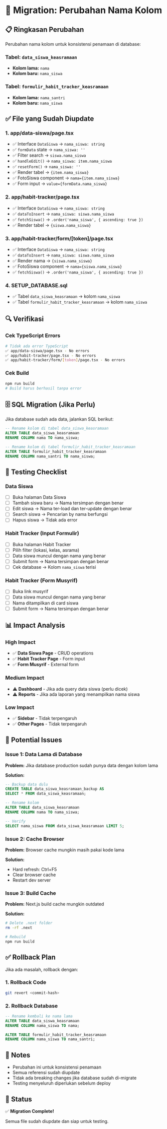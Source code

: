 # 🔄 Migration: Perubahan Nama Kolom

## 📋 Ringkasan Perubahan

Perubahan nama kolom untuk konsistensi penamaan di database:

### Tabel: `data_siswa_keasramaan`
- **Kolom lama:** `nama`
- **Kolom baru:** `nama_siswa`

### Tabel: `formulir_habit_tracker_keasramaan`
- **Kolom lama:** `nama_santri`
- **Kolom baru:** `nama_siswa`

## ✅ File yang Sudah Diupdate

### 1. app/data-siswa/page.tsx
- ✅ Interface `DataSiswa` → `nama_siswa: string`
- ✅ `formData` state → `nama_siswa: ''`
- ✅ Filter search → `siswa.nama_siswa`
- ✅ `handleEdit()` → `nama_siswa: item.nama_siswa`
- ✅ `resetForm()` → `nama_siswa: ''`
- ✅ Render tabel → `{item.nama_siswa}`
- ✅ FotoSiswa component → `nama={item.nama_siswa}`
- ✅ Form input → `value={formData.nama_siswa}`

### 2. app/habit-tracker/page.tsx
- ✅ Interface `DataSiswa` → `nama_siswa: string`
- ✅ `dataToInsert` → `nama_siswa: siswa.nama_siswa`
- ✅ `fetchSiswa()` → `.order('nama_siswa', { ascending: true })`
- ✅ Render tabel → `{siswa.nama_siswa}`

### 3. app/habit-tracker/form/[token]/page.tsx
- ✅ Interface `DataSiswa` → `nama_siswa: string`
- ✅ `dataToInsert` → `nama_siswa: siswa.nama_siswa`
- ✅ Render nama → `{siswa.nama_siswa}`
- ✅ FotoSiswa component → `nama={siswa.nama_siswa}`
- ✅ `fetchSiswa()` → `.order('nama_siswa', { ascending: true })`

### 4. SETUP_DATABASE.sql
- ✅ Tabel `data_siswa_keasramaan` → kolom `nama_siswa`
- ✅ Tabel `formulir_habit_tracker_keasramaan` → kolom `nama_siswa`

## 🔍 Verifikasi

### Cek TypeScript Errors
```bash
# Tidak ada error TypeScript
✅ app/data-siswa/page.tsx - No errors
✅ app/habit-tracker/page.tsx - No errors
✅ app/habit-tracker/form/[token]/page.tsx - No errors
```

### Cek Build
```bash
npm run build
# Build harus berhasil tanpa error
```

## 🗄️ SQL Migration (Jika Perlu)

Jika database sudah ada data, jalankan SQL berikut:

```sql
-- Rename kolom di tabel data_siswa_keasramaan
ALTER TABLE data_siswa_keasramaan 
RENAME COLUMN nama TO nama_siswa;

-- Rename kolom di tabel formulir_habit_tracker_keasramaan
ALTER TABLE formulir_habit_tracker_keasramaan 
RENAME COLUMN nama_santri TO nama_siswa;
```

## 🧪 Testing Checklist

### Data Siswa
- [ ] Buka halaman Data Siswa
- [ ] Tambah siswa baru → Nama tersimpan dengan benar
- [ ] Edit siswa → Nama ter-load dan ter-update dengan benar
- [ ] Search siswa → Pencarian by nama berfungsi
- [ ] Hapus siswa → Tidak ada error

### Habit Tracker (Input Formulir)
- [ ] Buka halaman Habit Tracker
- [ ] Pilih filter (lokasi, kelas, asrama)
- [ ] Data siswa muncul dengan nama yang benar
- [ ] Submit form → Nama tersimpan dengan benar
- [ ] Cek database → Kolom `nama_siswa` terisi

### Habit Tracker (Form Musyrif)
- [ ] Buka link musyrif
- [ ] Data siswa muncul dengan nama yang benar
- [ ] Nama ditampilkan di card siswa
- [ ] Submit form → Nama tersimpan dengan benar

## 📊 Impact Analysis

### High Impact
- ✅ **Data Siswa Page** - CRUD operations
- ✅ **Habit Tracker Page** - Form input
- ✅ **Form Musyrif** - External form

### Medium Impact
- ⚠️ **Dashboard** - Jika ada query data siswa (perlu dicek)
- ⚠️ **Reports** - Jika ada laporan yang menampilkan nama siswa

### Low Impact
- ✅ **Sidebar** - Tidak terpengaruh
- ✅ **Other Pages** - Tidak terpengaruh

## 🚨 Potential Issues

### Issue 1: Data Lama di Database
**Problem:** Jika database production sudah punya data dengan kolom lama

**Solution:**
```sql
-- Backup data dulu
CREATE TABLE data_siswa_keasramaan_backup AS 
SELECT * FROM data_siswa_keasramaan;

-- Rename kolom
ALTER TABLE data_siswa_keasramaan 
RENAME COLUMN nama TO nama_siswa;

-- Verify
SELECT nama_siswa FROM data_siswa_keasramaan LIMIT 5;
```

### Issue 2: Cache Browser
**Problem:** Browser cache mungkin masih pakai kode lama

**Solution:**
- Hard refresh: Ctrl+F5
- Clear browser cache
- Restart dev server

### Issue 3: Build Cache
**Problem:** Next.js build cache mungkin outdated

**Solution:**
```bash
# Delete .next folder
rm -rf .next

# Rebuild
npm run build
```

## ✅ Rollback Plan

Jika ada masalah, rollback dengan:

### 1. Rollback Code
```bash
git revert <commit-hash>
```

### 2. Rollback Database
```sql
-- Rename kembali ke nama lama
ALTER TABLE data_siswa_keasramaan 
RENAME COLUMN nama_siswa TO nama;

ALTER TABLE formulir_habit_tracker_keasramaan 
RENAME COLUMN nama_siswa TO nama_santri;
```

## 📝 Notes

- Perubahan ini untuk konsistensi penamaan
- Semua referensi sudah diupdate
- Tidak ada breaking changes jika database sudah di-migrate
- Testing menyeluruh diperlukan sebelum deploy

## 🎉 Status

✅ **Migration Complete!**

Semua file sudah diupdate dan siap untuk testing.
